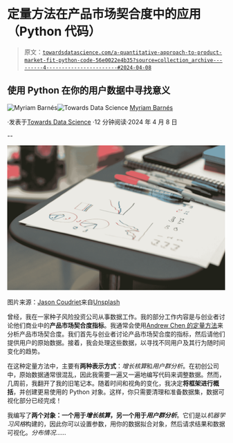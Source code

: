 # 定量方法在产品市场契合度中的应用（Python 代码）

> 原文：[`towardsdatascience.com/a-quantitative-approach-to-product-market-fit-python-code-56e0022e4b35?source=collection_archive---------4-----------------------#2024-04-08`](https://towardsdatascience.com/a-quantitative-approach-to-product-market-fit-python-code-56e0022e4b35?source=collection_archive---------4-----------------------#2024-04-08)

## 使用 Python 在你的用户数据中寻找意义

[](https://medium.com/@myrthings?source=post_page---byline--56e0022e4b35--------------------------------)![Myriam Barnés](https://medium.com/@myrthings?source=post_page---byline--56e0022e4b35--------------------------------)[](https://towardsdatascience.com/?source=post_page---byline--56e0022e4b35--------------------------------)![Towards Data Science](https://towardsdatascience.com/?source=post_page---byline--56e0022e4b35--------------------------------) [Myriam Barnés](https://medium.com/@myrthings?source=post_page---byline--56e0022e4b35--------------------------------)

·发表于[Towards Data Science](https://towardsdatascience.com/?source=post_page---byline--56e0022e4b35--------------------------------) ·12 分钟阅读·2024 年 4 月 8 日

--

![](img/ca698b024efd645090a245b7929dfb7a.png)

图片来源：[Jason Coudriet](https://unsplash.com/@jcoudriet?utm_source=medium&utm_medium=referral)来自[Unsplash](https://unsplash.com/?utm_source=medium&utm_medium=referral)

曾经，我在一家种子风险投资公司从事数据工作。我的部分工作内容是与创业者讨论他们商业中的**产品市场契合度指标**。我通常会使用[Andrew Chen 的定量方法](https://tribecap.co/a-quantitative-approach-to-product-market-fit/)来分析产品市场契合度。我们首先与创业者讨论产品市场契合度的指标，然后请他们提供用户的原始数据。接着，我会处理这些数据，以寻找不同用户及其行为随时间变化的趋势。

在这种定量方法中，主要有**两种表示方式**：*增长核算*和*用户群分析*。在初创公司中，原始数据通常很混乱，因此我需要一遍又一遍地编写代码来调整数据。然而，几周前，我翻开了我的旧笔记本。随着时间和视角的变化，我决定**将框架进行概括**，并创建更易使用的 Python 对象。这样，你只需要清理和准备数据集，数据可视化部分已经完成！

我编写了**两个对象：一个用于*增长核算*，另一个用于*用户群分析***。它们是以*机器学习风格*构建的，因此你可以设置参数，用你的数据拟合对象，然后请求结果和数据可视化。*分布情况*……

